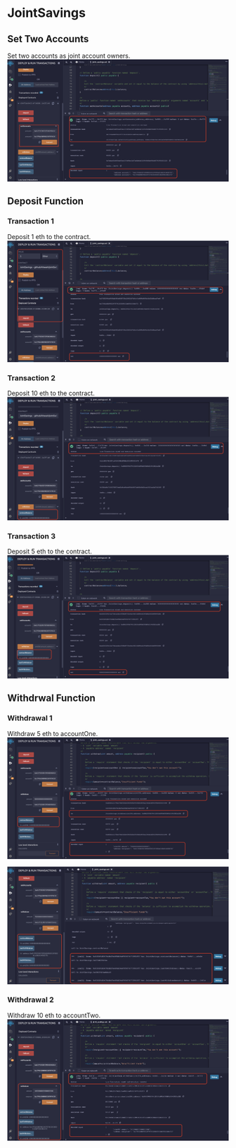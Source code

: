 # JointSavings

## Set Two Accounts
Set two accounts as joint account owners.
![Set two accounts](./Execution_Results/js_1.png)

## Deposit Function

### Transaction 1
Deposit 1 eth to the contract.
![Deposit 1 ether to the contract](./Execution_Results/js_2_1.png)

### Transaction 2
Deposit 10 eth to the contract.
![Deposit 10 eth to the contract](./Execution_Results/js_2_2.png)

### Transaction 3
Deposit 5 eth to the contract.
![Depost 5 eth to the contract](./Execution_Results/js_2_3.png)

## Withdrwal Function

### Withdrawal 1
Withdraw 5 eth to accountOne.
![Withdraw 5 eth to accountOne](./Execution_Results/js_3_1_a.png)

![Withdraw 5 eth - contract balance confirmation](./Execution_Results/js_3_1_b.png)

### Withdrawal 2
Withdraw 10 eth to accountTwo.
![Withdraw 10 eth to accountTwo](./Execution_Results/js_3_2.png)